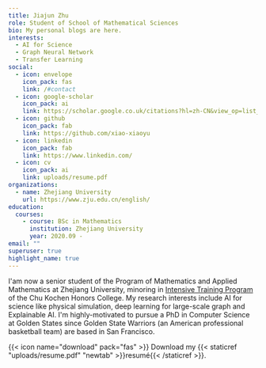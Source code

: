 ```yaml
---
title: Jiajun Zhu
role: Student of School of Mathematical Sciences
bio: My personal blogs are here.
interests:
  - AI for Science
  - Graph Neural Network
  - Transfer Learning
social:
  - icon: envelope
    icon_pack: fas
    link: /#contact
  - icon: google-scholar
    icon_pack: ai
    link: https://scholar.google.co.uk/citations?hl=zh-CN&view_op=list_works&gmla=AJsN-F5A8wJlJCGoYbAM4d6XdR_it6I923x6dTM95AWgwMuX8c74BozfTtxHdkGqAslVudzpc4ozjMA8JF5a2lLLlDrn2n6fvkKAC3AIiNXKLSUu-lLdvAY&user=mMPLH_kAAAAJ
  - icon: github
    icon_pack: fab
    link: https://github.com/xiao-xiaoyu
  - icon: linkedin
    icon_pack: fab
    link: https://www.linkedin.com/
  - icon: cv
    icon_pack: ai
    link: uploads/resume.pdf
organizations:
  - name: Zhejiang University
    url: https://www.zju.edu.cn/english/
education:
  courses:
    - course: BSc in Mathematics
      institution: Zhejiang University
      year: 2020.09 -
email: ""
superuser: true
highlight_name: true
---
```


I'am now a senior student of the Program of Mathematics and Applied Mathematics at Zhejiang University, minoring in ​[Intensive Training Program](http://ckc.zju.edu.cn/ckcen/2022/0225/c44633a2500643/page.htm) of the Chu Kochen Honors College. My research interests include AI for science like physical simulation, deep learning for large-scale graph and Explainable AI. I'm highly-motivated to pursue a PhD in Computer Science at Golden States since Golden State Warriors (an American professional basketball team) are based in San Francisco.

{{< icon name="download" pack="fas" >}} Download my {{< staticref "uploads/resume.pdf" "newtab" >}}resumé{{< /staticref >}}.
